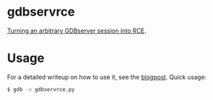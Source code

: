 gdbservrce
==========

[Turning an arbitrary GDBserver session into RCE][blogpost].

# Usage

For a detailed writeup on how to use it, see the [blogpost][]. Quick usage:

```bash
$ gdb -x gdbservrce.py
```

[blogpost]: http://jbremer.org/turning-arbitrary-gdbserver-sessions-into-rce/
